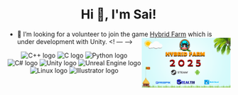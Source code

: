 <h1 align="center">Hi 👋, I'm Sai!</h1>


- 🤝 I’m looking for a volunteer to  join the game [Hybrid Farm](https://www.facebook.com/profile.php?id=61557334201111&mibextid=ZbWKwL) which is under development with Unity.
<! ––<img align="right" alt="Coding" width="200" src= "https://github.com/SAIRISAN123/SAIRISAN123/blob/main/Releasing%20Poster.png"> -->


<p align="left">
</p>


<div align="center">
  <img src="https://img.shields.io/static/v1?message=C++&logo=c%2B%2B&label=&color=00599C&logoColor=white&labelColor=&style=for-the-badge" height="25" alt="C++ logo" />
   <img src="https://img.shields.io/static/v1?message=C&logo=c&label=&color=8B0000&logoColor=white&labelColor=&style=for-the-badge" height="25" alt="C logo" />
  <img src="https://img.shields.io/static/v1?message=Python&logo=python&label=&color=3776AB&logoColor=white&labelColor=&style=for-the-badge" height="25" alt="Python logo" />
  <img src="https://img.shields.io/static/v1?message=C%23&logo=c-sharp&label=&color=FF4500&logoColor=white&labelColor=&style=for-the-badge" height="25" alt="C# logo" />
  <img src="https://img.shields.io/static/v1?message=Unity&logo=unity&label=&color=228B22&logoColor=white&labelColor=&style=for-the-badge" height="25" alt="Unity logo" />
  <img src="https://img.shields.io/static/v1?message=Unreal%20Engine&logo=unreal-engine&label=&color=8B4513&logoColor=white&labelColor=&style=for-the-badge" height="25" alt="Unreal Engine logo" />
  <img src="https://img.shields.io/static/v1?message=Linux&logo=linux&label=&color=FFD700&logoColor=white&labelColor=&style=for-the-badge" height="25" alt="Linux logo" />
  <img src="https://img.shields.io/static/v1?message=Illustrator&logo=adobe-illustrator&label=&color=FF9A00&logoColor=white&labelColor=&style=for-the-badge" height="25" alt="Illustrator logo" />
  
</div>




